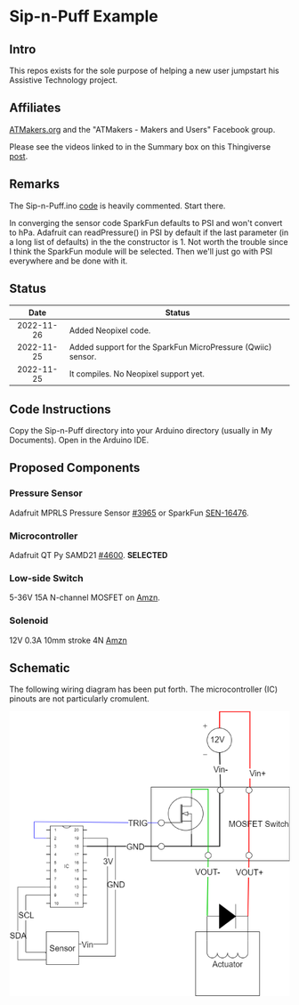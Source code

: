 # Sip-n-Puff Example

## Intro

This repos exists for the sole purpose of helping a new user jumpstart his Assistive Technology project.

## Affiliates

[ATMakers.org](http://www.ATMakers.org) and the "ATMakers - Makers and Users" Facebook group.

Please see the videos linked to in the Summary box on this Thingiverse [post](https://www.thingiverse.com/thing:3458117).

## Remarks

The Sip-n-Puff.ino [code](Sip-n-Puff/Sip-n-Puff.ino) is heavily commented. Start there.

In converging the sensor code SparkFun defaults to PSI and won't convert to hPa. Adafruit can readPressure() in PSI by default if the last parameter (in a long list of defaults) in the the constructor is 1. Not worth the trouble since I think the SparkFun module will be selected. Then we'll just go with PSI everywhere and be done with it.

## Status

|    Date    | Status                                                       |
| :--------: | ------------------------------------------------------------ |
| 2022-11-26 | Added Neopixel code.                                         |
| 2022-11-25 | Added support for the SparkFun MicroPressure (Qwiic) sensor. |
| 2022-11-25 | It compiles. No Neopixel support yet.                        |

## Code Instructions

Copy the Sip-n-Puff directory into your Arduino directory (usually in My Documents). Open in the Arduino IDE.

## Proposed Components

### Pressure Sensor

Adafruit MPRLS Pressure Sensor [#3965](https://www.adafruit.com/product/3965) or SparkFun [SEN-16476](https://www.sparkfun.com/products/16476).

### Microcontroller

Adafruit QT Py SAMD21 [#4600](https://www.adafruit.com/product/4600). **SELECTED**

### Low-side Switch

5-36V 15A N-channel MOSFET on [Amzn](https://smile.amazon.com/dp/B07XJSRY6B).

### Solenoid

12V 0.3A 10mm stroke 4N [Amzn](https://www.amazon.com/dp/B07Z3HYDBV)

## Schematic

The following wiring diagram has been put forth. The microcontroller (IC) pinouts are not particularly cromulent.

![schematic](assets/schematic.png)
